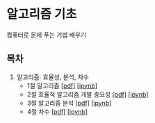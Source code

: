 알고리즘 기초
===

컴퓨터로 문제 푸는 기법 배우기

## 목차

1. 알고리즘: 효율성, 분석, 차수
    * 1절 알고리즘 
        [[pdf]](./notebooks/pdfs/Algo-01-AlgorithmsIntro-1-slides.pdf) 
        [[ipynb]](./notebooks/Algo-01-AlgorithmsIntro-1.ipynb) 
    * 2절 효율적 알고리즘 개발 중요성
        [[pdf]](./notebooks/pdfs/Algo-01-AlgorithmsIntro-2-slides.pdf) 
        [[ipynb]](./notebooks/Algo-01-AlgorithmsIntro-2.ipynb) 
    * 3절 알고리즘 분석
        [[pdf]](./notebooks/pdfs/Algo-01-AlgorithmsIntro-3-slides.pdf) 
        [[ipynb]](./notebooks/Algo-01-AlgorithmsIntro-3.ipynb) 
    * 4절 차수
        [[pdf]](./notebooks/pdfs/Algo-01-AlgorithmsIntro-4-slides.pdf) 
        [[ipynb]](./notebooks/Algo-01-AlgorithmsIntro-4.ipynb) 
